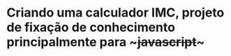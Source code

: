 # Criando uma calculador IMC, projeto de fixação de conhecimento principalmente para ~~~javascript~~~
